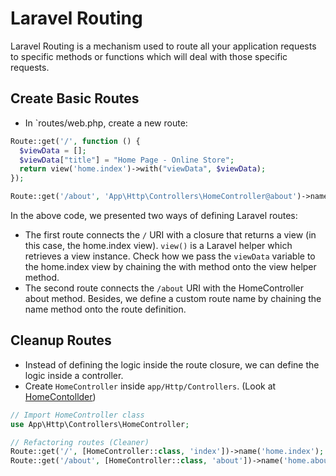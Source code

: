 # Laravel Routing

Laravel Routing is a mechanism used to route all your application requests to specific methods or functions which will deal with those specific requests.

## Create Basic Routes

- In `routes/web.php, create a new route:

```php
Route::get('/', function () {
  $viewData = [];
  $viewData["title"] = "Home Page - Online Store";
  return view('home.index')->with("viewData", $viewData);
});

Route::get('/about', 'App\Http\Controllers\HomeController@about')->name("home.about");
```

In the above code, we presented two ways of defining Laravel routes:

- The first route connects the `/` URI with a closure that returns a view (in this case, the home.index view). `view()` is a Laravel helper which retrieves a view instance. Check how we pass the `viewData` variable to the home.index view by chaining the with method onto the view helper method.
- The second route connects the `/about` URI with the HomeController about method. Besides, we define a custom route name by chaining the name method onto the route definition.

## Cleanup Routes

- Instead of defining the logic inside the route closure, we can define the logic inside a controller.
- Create `HomeController` inside `app/Http/Controllers`. (Look at [HomeContollder](4-controllers.md))

```php
// Import HomeController class
use App\Http\Controllers\HomeController;

// Refactoring routes (Cleaner)
Route::get('/', [HomeController::class, 'index'])->name('home.index');
Route::get('/about', [HomeController::class, 'about'])->name('home.about');
```
